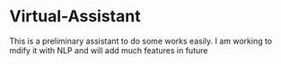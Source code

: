 # Virtual-Assistant
This is a preliminary assistant to do some works easily. I am working to mdify it with NLP and will add much features in future
